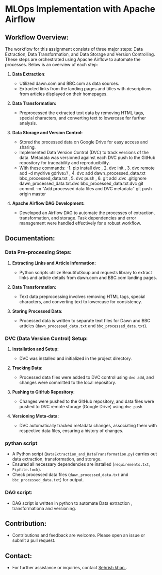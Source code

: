 # MLOps Implementation with Apache Airflow

## Workflow Overview:

The workflow for this assignment consists of three major steps: Data Extraction, Data Transformation, and Data Storage and Version Controlling. These steps are orchestrated using Apache Airflow to automate the processes. Below is an overview of each step:

1. **Data Extraction:**
   - Utilized dawn.com and BBC.com as data sources.
   - Extracted links from the landing pages and titles with descriptions from articles displayed on their homepages.

2. **Data Transformation:**
   - Preprocessed the extracted text data by removing HTML tags, special characters, and converting text to lowercase for further analysis.

3. **Data Storage and Version Control:**
   - Stored the processed data on Google Drive for easy access and sharing.
   - Implemented Data Version Control (DVC) to track versions of the data. Metadata was versioned against each DVC push to the GitHub repository for traceability and reproducibility.
   - With these commands:
   -1. pip install dvc , 2. dvc init , 3. dvc remote add -d mydrive gdrive://<Google Drive folder ID> , 4. dvc add dawn_processed_data.txt bbc_processed_data.txt , 5. dvc push , 6. git add .dvc .gitignore dawn_processed_data.txt.dvc bbc_processed_data.txt.dvc git commit -m "Add processed data files and DVC metadata" git push origin master




4. **Apache Airflow DAG Development:**
   - Developed an Airflow DAG to automate the processes of extraction, transformation, and storage. Task dependencies and error management were handled effectively for a robust workflow.


## Documentation:

### Data Pre-processing Steps:
1. **Extracting Links and Article Information:**
   - Python scripts utilize BeautifulSoup and requests library to extract links and article details from dawn.com and BBC.com landing pages.

2. **Data Transformation:**
   - Text data preprocessing involves removing HTML tags, special characters, and converting text to lowercase for consistency.

3. **Storing Processed Data:**
   - Processed data is written to separate text files for Dawn and BBC articles (`dawn_processed_data.txt` and `bbc_processed_data.txt`).

### DVC (Data Version Control) Setup:
1. **Installation and Setup:**
   - DVC was installed and initialized in the project directory.
   
2. **Tracking Data:**
   - Processed data files were added to DVC control using `dvc add`, and changes were committed to the local repository.
   
3. **Pushing to GitHub Repository:**
   - Changes were pushed to the GitHub repository, and data files were pushed to DVC remote storage (Google Drive) using `dvc push`.
   
4. **Versioning Meta-data:**
   - DVC automatically tracked metadata changes, associating them with respective data files, ensuring a history of changes.

### pythan script
- A Python script (`DataExtraction_and_DataTransformation.py`) carries out data extraction, transformation, and storage.
- Ensured all necessary dependencies are installed (`requirements.txt`, `Pipfile.lock`).
- Check processed data files (`dawn_processed_data.txt` and `bbc_processed_data.txt`) for output.

### DAG script:
- DAG script is written in python to automate Data extraction , transformationa and versioning.

## Contribution:
- Contributions and feedback are welcome. Please open an issue or submit a pull request.


## Contact:
- For further assistance or inquiries, contact [ Sehrish khan ](sehrishkhanhumayun@gmail.com).
